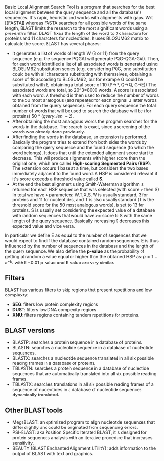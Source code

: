 Basic Local Alignment Search Tool is a program that searches for the best local alignment between the query sequence and all the database's sequences.
It's rapid, heuristic and works with alignments with gaps.
Wrt [[FASTA]] whereas FASTA searches for all possible words of the same length, BLAST limits the research to the most significant words using a *preventive* filter.
BLAST fixes the length of the word to 3 characters for proteins and 11 characters for nucleotides. It uses BLOSUM62 matrix to calculate the score.
BLAST has several phases:
- It generates a list of words of length W (3 or 11) from the query sequence (e.g. the sequence PQGAI will generate PQG-QGA-GAI). Then, for each word identified a list of all associated words is generated using BLOSUM62 substitution scores (e.g. considering PQG, one substitution could be with all characters substituting with themselves, obtaining a score of 18 according to BLOSUM62, but for example G could be substituted with E, obtaining a total score of 10 (P->P, Q->Q, G->E)) The associated words are total, so 20^3=8000 words. A score is associated with each word. A threshold is then used to reduce the number of words to the 50 most analogous (and repeated for each original 3 letter words obtained from the query sequence). For each query sequence the total number of words that will be used to search the database will be (for proteins) $50*(query\_len \ -2)$.
- After obtaining the most analogous words the program searches for the words in the database. The search is exact, since a screening of the words was already done previously.
- After finding the words in the database, an extension is performed. Basically the program tries to extend from both sides the words by comparing the query sequence and the found sequence (to which the word belongs). It does that until the extended alignment score start to decrease. This will produce alignments with higher score than the original one, which are called **High-scoring Segmented Pairs (HSP)**. The extension occurs 1 base at a time, but considers the two bases immediately adjacent to the found word. A HSP is considered relevant if it's score exceeds a threshold value called **S**. 
- At the end the best alignment using Smith-Waterman algorithm is returned for each HSP sequence that was selected (with score > then S)
In total we have 4 parameters: W,T,X,S. 
W is usually standard, 3 for proteins and 11 for nucleotides, and T is also usually standard (T is the threshold score for the 50 most analogous words), is set to 13 for proteins. S is usually set considering the expected value of a database with random sequences that would have >= score to S with the same length of the query sequence. Basically increasing S decreases this expected value and vice versa.

In particular we define E as equal to the number of sequences that we would expect to find if the database contained random sequences. E is thus influenced by the number of sequences in the database and the length of the query sequence. 
We also define the **p-value** as the probability of getting at random a value equal or higher than the obtained HSP as: $p=1-e^{-E}$. with E <0.01 p-value and E-value are very similar.
## Filters
BLAST has various filters to skip regions that present repetitions and low complexity:
- **SEG**: filters low protein complexity regions
- **DUST**: filters low DNA complexity regions
- **XNU**: filters regions containing tandem repetitions for proteins.
## BLAST versions 
- BLASTP: searches a protein sequence in a database of proteins.
- BLASTN: searches a nucleotide sequence in a database of nucleotide sequences.
- BLASTX: searches a nucleotide sequence translated in all six possible reading frames in a database of proteins.
- TBLASTN: searches a protein sequence in a database of nucleotide sequences that are automatically translated into all six possible reading frames.
- TBLASTX: searches translations in all six possible reading frames of a sequence of nucleotides in a database of nucleotide sequences dynamically translated.
## Other BLAST tools
- MegaBLAST: an optimized program to align nucleotide sequences that differ slightly and could be originated from sequencing errors.
- PSI-BLAST: aka Position Specific Iterated BLAST, it is designed for protein sequences analysis with an iterative procedure that increases sensitivity.
- BEAUTY (BLAST Enchanted Alignment UTilitY): adds information to the output of BLAST with text and graphics.
